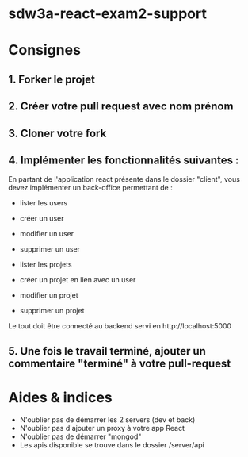 # sdw3a-react-exam2-support

# Consignes

## 1. Forker le projet

## 2. Créer votre pull request avec nom prénom

## 3. Cloner votre fork

## 4. Implémenter les fonctionnalités suivantes :

En partant de l'application react présente dans le dossier "client", vous devez implémenter un back-office permettant de :

* lister les users
* créer un user
* modifier un user
* supprimer un user

* lister les projets
* créer un projet en lien avec un user
* modifier un projet
* supprimer un projet

Le tout doit être connecté au backend servi en http://localhost:5000

## 5. Une fois le travail terminé, ajouter un commentaire "terminé" à  votre pull-request

# Aides & indices

* N'oublier pas de démarrer les 2 servers (dev et back)
* N'oublier pas d'ajouter un proxy à votre app React
* N'oublier pas de démarrer "mongod"
* Les apis disponible se trouve dans le dossier /server/api


